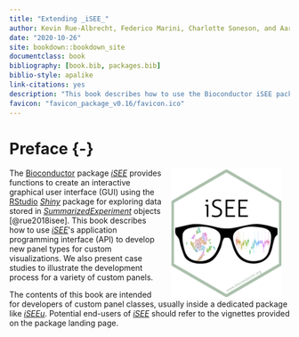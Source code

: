 ```yaml
--- 
title: "Extending _iSEE_"
author: Kevin Rue-Albrecht, Federico Marini, Charlotte Soneson, and Aaron Lun
date: "2020-10-26"
site: bookdown::bookdown_site
documentclass: book
bibliography: [book.bib, packages.bib]
biblio-style: apalike
link-citations: yes
description: "This book describes how to use the Bioconductor iSEE package to create web-applications for exploring data stored in SummarizedExperiment objects."
favicon: "favicon_package_v0.16/favicon.ico"
---
```




# Preface {-}

<a href="https://bioconductor.org/packages/iSEE"><img src="https://github.com/Bioconductor/BiocStickers/raw/master/iSEE/iSEE.png" width="200" alt="iSEE Sticker" align="right" style="margin: 0 1em 0 1em" /></a> 

The [Bioconductor](https://bioconductor.org/) package *[iSEE](https://bioconductor.org/packages/3.11/iSEE)* provides functions to create an interactive graphical user interface (GUI) using the [RStudio](https://rstudio.com/) *[Shiny](https://CRAN.R-project.org/package=Shiny)* package for exploring data stored in *[SummarizedExperiment](https://bioconductor.org/packages/3.11/SummarizedExperiment)* objects [@rue2018isee].
This book describes how to use *[iSEE](https://bioconductor.org/packages/3.11/iSEE)*'s application programming interface (API) to develop new panel types for custom visualizations.
We also present case studies to illustrate the development process for a variety of custom panels.

The contents of this book are intended for developers of custom panel classes, usually inside a dedicated package like *[iSEEu](https://bioconductor.org/packages/3.11/iSEEu)*.
Potential end-users of *[iSEE](https://bioconductor.org/packages/3.11/iSEE)* should refer to the vignettes provided on the package landing page.


